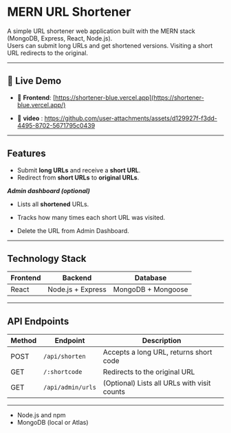 # MERN URL Shortener

A simple URL shortener web application built with the MERN stack (MongoDB, Express, React, Node.js).  
Users can submit long URLs and get shortened versions. Visiting a short URL redirects to the original.

---
## 🚀 Live Demo

- 🔗 **Frontend**: [https://shortener-blue.vercel.app](https://shortener-blue.vercel.app/)  


- 🔗 **video** : https://github.com/user-attachments/assets/d129927f-f3dd-4495-8702-5671795c0439


---


## Features

- Submit **long URLs** and receive a **short URL**.
- Redirect from **short URLs** to **original URLs**.
  
 ***Admin dashboard (optional)***
 - Lists all **shortened** URLs.
 - Tracks how many times each short URL was visited.

 - Delete the URL from Admin Dashboard.
 
---

## Technology Stack

| Frontend       | Backend               | Database          |
|----------------|-----------------------|-------------------|
| React          | Node.js + Express     | MongoDB + Mongoose|

---

## API Endpoints

| Method | Endpoint        | Description                          |
|--------|-----------------|------------------------------------|
| POST   | `/api/shorten`  | Accepts a long URL, returns short code |
| GET    | `/:shortcode`   | Redirects to the original URL       |
| GET    | `/api/admin/urls` | (Optional) Lists all URLs with visit counts |

---
- Node.js and npm
- MongoDB (local or Atlas)


 
